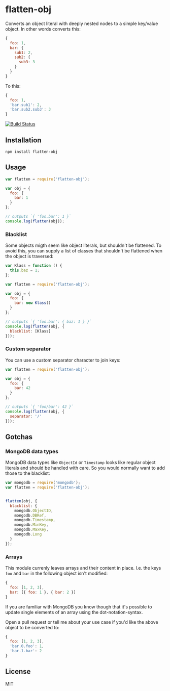 # flatten-obj

Converts an object literal with deeply nested nodes to a simple
key/value object. In other words converts this:

```js
{
  foo: 1,
  bar: {
    sub1: 2,
    sub2: {
      sub3: 3
    }
  }
}
```

To this:

```js
{
  foo: 1,
  'bar.sub1': 2,
  'bar.sub2.sub3': 3
}
```

[![Build Status](https://travis-ci.org/watson/flatten-obj.png)](https://travis-ci.org/watson/flatten-obj)

## Installation

```
npm install flatten-obj
```

## Usage

```js
var flatten = require('flatten-obj');

var obj = {
  foo: {
    bar: 1
  }
};

// outputs `{ 'foo.bar': 1 }`
console.log(flatten(obj));
```

### Blacklist

Some objects migth seem like object literals, but shouldn't be
flattened. To avoid this, you can supply a list of classes that
shouldn't be flattened when the object is traversed:

```js
var Klass = function () {
  this.baz = 1;
};

var flatten = require('flatten-obj');

var obj = {
  foo: {
    bar: new Klass()
  }
};

// outputs `{ 'foo.bar': { baz: 1 } }`
console.log(flatten(obj, {
  blacklist: [Klass]
}));
```

### Custom separator

You can use a custom separator character to join keys:

```js
var flatten = require('flatten-obj');

var obj = {
  foo: {
    bar: 42
  }
};

// outputs `{ 'foo/bar': 42 }`
console.log(flatten(obj, {
  separator: '/'
}));
```



## Gotchas

### MongoDB data types

MongoDB data types like `ObjectId` or `Timestamp` looks like regular
object literals and should be handled with care. So you would normally
want to add those to the blacklist:

```js
var mongodb = require('mongodb');
var flatten = require('flatten-obj');


flatten(obj, {
  blacklist: {
    mongodb.ObjectID,
    mongodb.DBRef,
    mongodb.Timestamp,
    mongodb.MinKey,
    mongodb.MaxKey,
    mongodb.Long
  }
});
```

### Arrays

This module currenly leaves arrays and their content in place. I.e. the
keys `foo` and `bar` in the following object isn't modified:

```js
{
  foo: [1, 2, 3],
  bar: [{ foo: 1 }, { bar: 2 }]
}
```

If you are familiar with MongoDB you know though that it's possible to
update single elements of an array using the dot-notation-syntax.

Open a pull request or tell me about your use case if you'd like the
above object to be converted to:

```js
{
  foo: [1, 2, 3],
  'bar.0.foo': 1,
  'bar.1.bar': 2
}
```

## License

MIT

